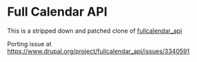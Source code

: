 # Full Calendar API

This is a stripped down and patched clone of [fullcalendar_api](https://www.drupal.org/project/fullcalendar_api)

Porting issue at https://www.drupal.org/project/fullcalendar_api/issues/3340591
